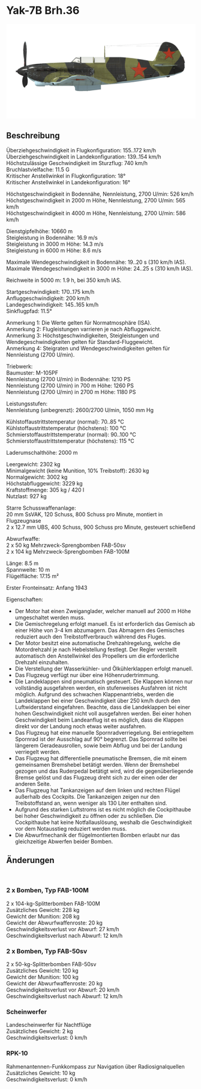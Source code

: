 # Yak-7B Brh.36  
  
![yak7bs36](../images/yak7bs36.png)  
  
## Beschreibung  
  
Überziehgeschwindigkeit in Flugkonfiguration: 155..172 km/h  
Überziehgeschwindigkeit in Landekonfiguration: 139..154 km/h  
Höchstzulässige Geschwindigkeit im Sturzflug: 740 km/h  
Bruchlastvielfache: 11.5 G  
Kritischer Anstellwinkel in Flugkonfiguration: 18°  
Kritischer Anstellwinkel in Landekonfiguration: 16°  
  
Höchstgeschwindigkeit in Bodennähe, Nennleistung, 2700 U/min: 526 km/h  
Höchstgeschwindigkeit in 2000 m Höhe, Nennleistung, 2700 U/min: 565 km/h  
Höchstgeschwindigkeit in 4000 m Höhe, Nennleistung, 2700 U/min: 586 km/h  
  
Dienstgipfelhöhe: 10660 m  
Steigleistung in Bodennähe: 16.9 m/s  
Steigleistung in 3000 m Höhe: 14.3 m/s  
Steigleistung in 6000 m Höhe: 8.6 m/s  
  
Maximale Wendegeschwindigkeit in Bodennähe: 19..20 s (310 km/h IAS).  
Maximale Wendegeschwindigkeit in 3000 m Höhe: 24..25 s (310 km/h IAS).  
  
Reichweite in 5000 m: 1.9 h, bei 350 km/h IAS.  
  
Startgeschwindigkeit: 170..175 km/h  
Anfluggeschwindigkeit: 200 km/h  
Landegeschwindigkeit: 145..165 km/h  
Sinkflugpfad: 11.5°  
  
Anmerkung 1: Die Werte gelten für Normatmosphäre (ISA).  
Anmerkung 2: Flugleistungen varrieren je nach Abfluggewicht.  
Anmerkung 3: Höchstgeschwindigkeiten, Steigleistungen und Wendegeschwindigkeiten gelten für Standard-Fluggewicht.  
Anmerkung 4: Steigraten und Wendegeschwindigkeiten gelten für Nennleistung (2700 U/min).  
  
Triebwerk:  
Baumuster: M-105PF  
Nennleistung (2700 U/min) in Bodennähe: 1210 PS  
Nennleistung (2700 U/min) in 700 m Höhe: 1260 PS  
Nennleistung (2700 U/min) in 2700 m Höhe: 1180 PS  
  
Leistungsstufen:  
Nennleistung (unbegrenzt): 2600/2700 U/min, 1050 mm Hg  
  
Kühlstoffaustrittstemperatur (normal): 70..85 °C  
Kühlstoffaustrittstemperatur (höchstens): 100 °C  
Schmierstoffaustrittstemperatur (normal): 90..100 °C  
Schmierstoffaustrittstemperatur (höchstens): 115 °C  
  
Laderumschalthöhe: 2000 m  
  
Leergewicht: 2302 kg  
Minimalgewicht (keine Munition, 10% Treibstoff): 2630 kg  
Normalgewicht: 3002 kg  
Höchstabfluggewicht: 3229 kg  
Kraftstoffmenge: 305 kg / 420 l  
Nutzlast: 927 kg  
  
Starre Schusswaffenanlage:  
20 mm SsVAK, 120 Schuss, 800 Schuss pro Minute, montiert in Flugzeugnase  
2 x 12.7 mm UBS, 400 Schuss, 900 Schuss pro Minute, gesteuert schießend  
  
Abwurfwaffe:  
2 x 50 kg Mehrzweck-Sprengbomben FAB-50sv  
2 x 104 kg Mehrzweck-Sprengbomben FAB-100M  
  
Länge: 8.5 m  
Spannweite: 10 m  
Flügelfläche: 17.15 m²  
  
Erster Fronteinsatz: Anfang 1943  
  
Eigenschaften:  
- Der Motor hat einen Zweiganglader, welcher manuell auf 2000 m Höhe umgeschaltet werden muss.  
- Die Gemischregelung erfolgt manuell. Es ist erforderlich das Gemisch ab einer Höhe von 3-4 km abzumagern. Das Abmagern des Gemisches reduziert auch den Treibstoffverbrauch während des Fluges.  
- Der Motor besitzt eine automatische Drehzahlregelung, welche die Motordrehzahl je nach Hebelstellung festlegt. Der Regler verstellt automatisch den Anstellwinkel des Propellers um die erforderliche Drehzahl einzuhalten.  
- Die Verstellung der Wasserkühler- und Ölkühlerklappen erfolgt manuell.  
- Das Flugzeug verfügt nur über eine Höhenrudertrimmung.  
- Die Landeklappen sind pneumatisch gesteuert. Die Klappen können nur vollständig ausgefahren werden, ein stufenweises Ausfahren ist nicht möglich. Aufgrund des schwachen Klappenantriebs, werden die Landeklappen bei einer Geschwindigkeit über 250 km/h durch den Luftwiderstand eingefahren. Beachte, dass die Landeklappen bei einer hohen Geschwindigkeit nicht voll ausgefahren werden. Bei einer hohen Geschwindigkeit beim Landeanflug ist es möglich, dass die Klappen direkt vor der Landung noch etwas weiter ausfahren.  
- Das Flugzeug hat eine manuelle Spornradverriegelung. Bei entriegeltem Spornrad ist der Ausschlag auf 90° begrenzt. Das Spornrad sollte bei längerem Geradeausrollen, sowie beim Abflug und bei der Landung verriegelt werden.  
- Das Flugzeug hat differentielle pneumatische Bremsen, die mit einem gemeinsamen Bremshebel betätigt werden. Wenn der Bremshebel gezogen und das Ruderpedal betätigt wird, wird die gegenüberliegende Bremse gelöst und das Flugzeug dreht sich zu der einen oder der anderen Seite.  
- Das Flugzeug hat Tankanzeigen auf dem linken und rechten Flügel außerhalb des Cockpits. Die Tankanzeigen zeigen nur den Treibstoffstand an, wenn weniger als 130 Liter enthalten sind.  
- Aufgrund des starken Luftstroms ist es nicht möglich die Cockpithaube bei hoher Geschwindigkeit zu öffnen oder zu schließen. Die Cockpithaube hat keine Notfallauslösung, weshalb die Geschwindigkeit vor dem Notausstieg reduziert werden muss.  
- Die Abwurfmechanik der flügelmontierten Bomben erlaubt nur das gleichzeitige Abwerfen beider Bomben.  
  
## Änderungen  
  ﻿
  
  
### 2 x Bomben, Typ FAB-100M  
  
2 x 104-kg-Splitterbomben FAB-100M  
Zusätzliches Gewicht: 228 kg  
Gewicht der Munition: 208 kg  
Gewicht der Abwurfwaffenroste: 20 kg  
Geschwindigkeitsverlust vor Abwurf: 27 km/h  
Geschwindigkeitsverlust nach Abwurf: 12 km/h  ﻿
  
  
### 2 x Bomben, Typ FAB-50sv  
  
2 x 50-kg-Splitterbomben FAB-50sv  
Zusätzliches Gewicht: 120 kg  
Gewicht der Munition: 100 kg  
Gewicht der Abwurfwaffenroste: 20 kg  
Geschwindigkeitsverlust vor Abwurf: 20 km/h  
Geschwindigkeitsverlust nach Abwurf: 12 km/h  ﻿
  
### Scheinwerfer  
  
Landescheinwerfer für Nachtflüge  
Zusätzliches Gewicht: 2 kg  
Geschwindigkeitsverlust: 0 km/h  ﻿
  
  
### RPK-10  
  
Rahmenantennen-Funkkompass zur Navigation über Radiosignalquellen  
Zusätzliches Gewicht: 10 kg  
Geschwindigkeitsverlust: 0 km/h  